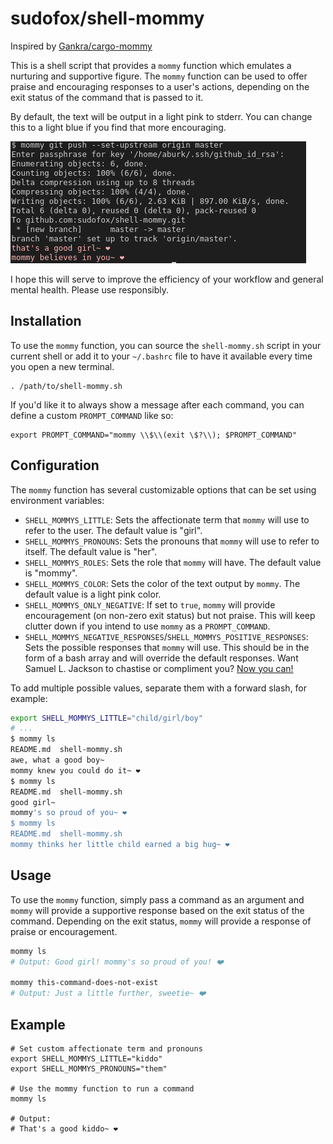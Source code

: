 # sudofox/shell-mommy

Inspired by [Gankra/cargo-mommy](https://github.com/Gankra/cargo-mommy)

This is a shell script that provides a `mommy` function which emulates a nurturing and supportive figure. The `mommy` function can be used to offer praise and encouraging responses to a user's actions, depending on the exit status of the command that is passed to it.

By default, the text will be output in a light pink to stderr. You can change this to a light blue if you find that more encouraging.

<img src="preview.png" alt="Example" ></a>


I hope this will serve to improve the efficiency of your workflow and general mental health. Please use responsibly.

## Installation

To use the `mommy` function, you can source the `shell-mommy.sh` script in your current shell or add it to your `~/.bashrc` file to have it available every time you open a new terminal.

```
. /path/to/shell-mommy.sh
```

If you'd like it to always show a message after each command, you can define a custom `PROMPT_COMMAND` like so:

```
export PROMPT_COMMAND="mommy \\$\\(exit \$?\\); $PROMPT_COMMAND"
```

## Configuration

The `mommy` function has several customizable options that can be set using environment variables:

- `SHELL_MOMMYS_LITTLE`: Sets the affectionate term that `mommy` will use to refer to the user. The default value is "girl".
- `SHELL_MOMMYS_PRONOUNS`: Sets the pronouns that `mommy` will use to refer to itself. The default value is "her".
- `SHELL_MOMMYS_ROLES`: Sets the role that `mommy` will have. The default value is "mommy".
- `SHELL_MOMMYS_COLOR`: Sets the color of the text output by `mommy`. The default value is a light pink color.
- `SHELL_MOMMYS_ONLY_NEGATIVE`: If set to `true`, `mommy` will provide encouragement (on non-zero exit status) but not praise. This will keep clutter down if you intend to use `mommy` as a `PROMPT_COMMAND`.
- `SHELL_MOMMYS_NEGATIVE_RESPONSES`/`SHELL_MOMMYS_POSITIVE_RESPONSES`: Sets the possible responses that `mommy` will use. This should be in the form of a bash array and will override the default responses. Want Samuel L. Jackson to chastise or compliment you? [Now you can!](https://github.com/sudofox/shell-mommy/issues/5#issuecomment-1381029744)

To add multiple possible values, separate them with a forward slash, for example:

```sh
export SHELL_MOMMYS_LITTLE="child/girl/boy"
# ...
$ mommy ls
README.md  shell-mommy.sh
awe, what a good boy~
mommy knew you could do it~ ❤️
$ mommy ls
README.md  shell-mommy.sh
good girl~
mommy's so proud of you~ ❤️
$ mommy ls
README.md  shell-mommy.sh
mommy thinks her little child earned a big hug~ ❤️
```

## Usage

To use the `mommy` function, simply pass a command as an argument and `mommy` will provide a supportive response based on the exit status of the command. Depending on the exit status, `mommy` will provide a response of praise or encouragement.

```sh
mommy ls
# Output: Good girl! mommy's so proud of you! ❤️

mommy this-command-does-not-exist
# Output: Just a little further, sweetie~ ❤️
```

## Example

```
# Set custom affectionate term and pronouns
export SHELL_MOMMYS_LITTLE="kiddo"
export SHELL_MOMMYS_PRONOUNS="them"

# Use the mommy function to run a command
mommy ls

# Output:
# That's a good kiddo~ ❤️
```
